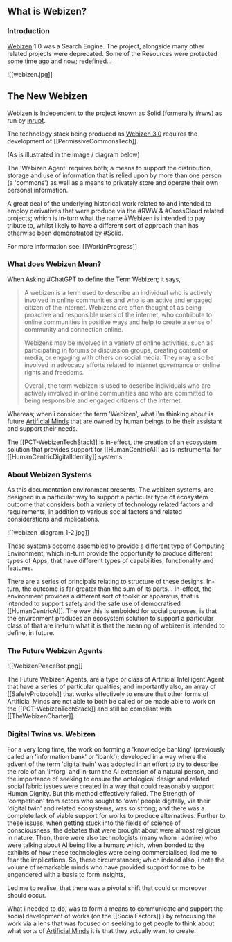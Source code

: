 ## What is Webizen?

### Introduction

[Webizen](https://github.com/linkeddata/webizen) 1.0 was a Search Engine. The project, alongside many other related projects were deprecated.  Some of the Resources were protected some time ago and now; redefined...

![[webizen.jpg]]

## The New Webizen
Webizen is Independent to the project known as Solid (formerally [#rww](https://www.w3.org/community/rww/)) as run by [inrupt](https://www.inrupt.com). 

The technology stack being produced as [Webizen 3.0](https://devdocs.webizen.org/WebizenTechStack/Webizen3.0/) requires the development of  [[PermissiveCommonsTech]]. 

(As is illustrated in the image / diagram below)

The 'Webizen Agent' requires both; a means to support the distribution, storage and use of information that is relied upon by more than one person (a 'commons') as well as a means to privately store and operate their own personal information.  

A great deal of the underlying historical work related to and intended to employ derivatives that were produce via the #RWW & #CrossCloud related projects; which is in-turn what the name #Webizen is intended to pay tribute to, whilst likely to have a different sort of approach than has otherwise been demonstrated by #Solid.  

For more information see: [[WorkInProgress]]


### What does Webizen Mean?

When Asking #ChatGPT to define the Term Webizen; it says,

>A webizen is a term used to describe an individual who is actively involved in online communities and who is an active and engaged citizen of the internet. Webizens are often thought of as being proactive and responsible users of the internet, who contribute to online communities in positive ways and help to create a sense of community and connection online.
>
>Webizens may be involved in a variety of online activities, such as participating in forums or discussion groups, creating content or media, or engaging with others on social media. They may also be involved in advocacy efforts related to internet governance or online rights and freedoms.
>
>Overall, the term webizen is used to describe individuals who are actively involved in online communities and who are committed to being responsible and engaged citizens of the internet.

Whereas; when i consider the term 'Webizen', what i'm thinking about is future [Artificial Minds](https://devdocs.webizen.org/SocialFactors/WebScience/ArtificialMinds/) that are owned by human beings to be their assistant and support their needs. 

The [[PCT-WebizenTechStack]] is in-effect, the creation of an ecosystem solution that provides support for [[HumanCentricAI]] as is instrumental for [[HumanCentricDigitalIdentity]] systems.

### About Webizen Systems
As this documentation environment presents; The webizen systems, are designed in a particular way to support a particular type of ecosystem outcome that considers both a variety of technology related factors and requirements, in addition to various social factors and related considerations and implications. 

![[webizen_diagram_1-2.jpg]]

These systems become assembled to provide a different type of Computing Environment, which in-turn provide the opportunity to produce different types of Apps, that have different types of capabilities, functionality and features. 

There are a series of principals relating to structure of these designs.  In-turn, the outcome is far greater than the sum of its parts...  In-effect, the environment provides a different sort of toolkit or apparatus, that is intended to support safety and the safe use of democratised [[HumanCentricAI]].   The way this is emboided for social purposes, is that the environment produces an ecosystem solution to support a particular class of  that are in-turn what it is that the meaning of webizen is intended to define, in future. 

### The Future Webizen Agents

![[WebizenPeaceBot.png]]

The Future Webizen Agents, are a type or class of Artificial Intelligent Agent that have a series of particular qualities; and importantly also, an array of [[SafetyProtocols]] that works effectively to ensure that other forms of Artificial Minds are not able to both be called or be made able to work on the [[PCT-WebizenTechStack]] and still be compliant with [[TheWebizenCharter]].

### Digital Twins vs. Webizen

For a very long time, the work on forming a 'knowledge banking' (previously called an 'information bank' or 'ibank'); developed in a way where the advent of the term 'digital twin' was adopted in an effort to try to describe the role of an 'inforg' and in-turn the AI extension of a natural person, and the importance of seeking to ensure the ontological design and related social fabric issues were created in a way that could reasonably support Human Dignity.  But this method effectively failed.  The Strength of 'competition' from actors who sought to 'own' people digitally, via their 'digital twin' and related ecosystems, was so strong; and there was a complete lack of viable support for works to produce alternatives.  Further to these issues, when getting stuck into the fields of science of consciousness, the debates that were brought about were almost religious in nature.  Then, there were also technologists (many whom i admire) who were talking about AI being like a human; which, when bonded to the exhibits of how these technologies were being commercialised, led me to fear the implications.   So, these circumstances; which indeed also, i note the volume of remarkable minds who have provided support for me to be engendered with a basis to form insights,

Led me to realise, that there was a pivotal shift that could or moreover should occur. 

What i needed to do, was to form a means to communicate and support the social development of works (on the [[SocialFactors]] ) by refocusing the work via a lens that was focused on seeking to get people to think about what sorts of  [Artificial Minds](https://devdocs.webizen.org/SocialFactors/WebScience/ArtificialMinds/) it is that they actually want to create.  
